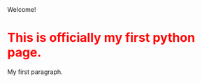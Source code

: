 <head>
Welcome!
<h1 style="color:red;">This is officially my first python page.</h1>
<p>My first paragraph.</p>

</body>
</html>
